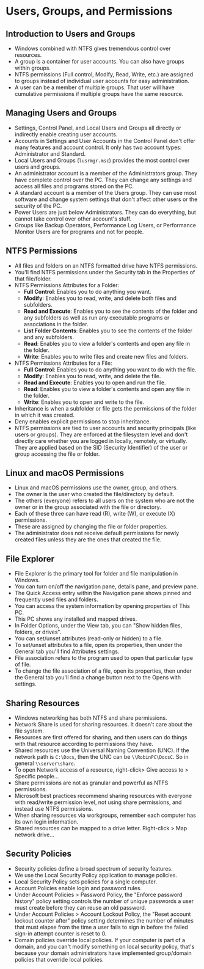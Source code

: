 # Users, Groups, and Permissions

## Introduction to Users and Groups
- Windows combined with NTFS gives tremendous control over resources.
- A group is a container for user accounts. You can also have groups within groups.
- NTFS permissions (Full control, Modify, Read, Write, etc.) are assigned to groups instead of individual user accounts for easy administration.
- A user can be a member of multiple groups. That user will have cumulative permissions if multiple groups have the same resource.

## Managing Users and Groups
- Settings, Control Panel, and Local Users and Groups all directly or indirectly enable creating user accounts.
- Accounts in Settings and User Accounts in the Control Panel don't offer many features and account control. It only has two account types: Administrator and Standard.
- Local Users and Groups (`lusrmgr.msc`) provides the most control over users and groups.
- An administrator account is a member of the Administrators group. They have complete control over the PC. They can change any settings and access all files and programs stored on the PC.
- A standard account is a member of the Users group. They can use most software and change system settings that don't affect other users or the security of the PC.
- Power Users are just below Administrators. They can do everything, but cannot take control over other account's stuff.
- Groups like Backup Operators, Performance Log Users, or Performance Monitor Users are for programs and not for people.

## NTFS Permissions
- All files and folders on an NTFS formatted drive have NTFS permissions.
- You'll find NTFS permissions under the Security tab in the Properties of that file/folder.
- NTFS Permissions Attributes for a Folder:
	- **Full Control**: Enables you to do anything you want.
	- **Modify**: Enables you to read, write, and delete both files and subfolders.
	- **Read and Execute**: Enables you to see the contents of the folder and any subfolders as well as run any executable programs or associations in the folder.
	- **List Folder Contents**: Enables you to see the contents of the folder and any subfolders.
	- **Read**: Enables you to view a folder's contents and open any file in the folder.
	- **Write**: Enables you to write files and create new files and folders.
- NTFS Permissions Attributes for a File:
	- **Full Control**: Enables you to do anything you want to do with the file.
	- **Modify**: Enables you to read, write, and delete the file.
	- **Read and Execute**: Enables you to open and run the file.
	- **Read**: Enables you to view a folder's contents and open any file in the folder.
	- **Write**: Enables you to open and write to the file.
- Inheritance is when a subfolder or file gets the permissions of the folder in which it was created.
- Deny enables explicit permissions to stop inheritance.
- NTFS permissions are tied to user accounts and security principals (like users or groups). They are enforced at the filesystem level and don't directly care whether you are logged in locally, remotely, or virtually. They are applied based on the SID (Security Identifier) of the user or group accessing the file or folder.

## Linux and macOS Permissions
- Linux and macOS permissions use the owner, group, and others.
- The owner is the user who created the file/directory by default.
- The others (everyone) refers to all users on the system who are not the owner or in the group associated with the file or directory.
- Each of these three can have read (R), write (W), or execute (X) permissions.
- These are assigned by changing the file or folder properties.
- The administrator does not receive default permissions for newly created files unless they are the ones that created the file.

## File Explorer
- File Explorer is the primary tool for folder and file manipulation in Windows.
- You can turn on/off the navigation pane, details pane, and preview pane.
- The Quick Access entry within the Navigation pane shows pinned and frequently used files and folders.
- You can access the system information by opening properties of This PC.
- This PC shows any installed and mapped drives.
- In Folder Options, under the View tab, you can "Show hidden files, folders, or drives".
- You can set/unset attributes (read-only or hidden) to a file.
- To set/unset attributes to a file, open its properties, then under the General tab you'll find Attributes settings.
- File association refers to the program used to open that particular type of file.
- To change the file association of a file, open its properties, then under the General tab you'll find a change button next to the Opens with settings.

## Sharing Resources
- Windows networking has both NTFS and share permissions.
- Network Share is used for sharing resources. It doesn't care about the file system.
- Resources are first offered for sharing, and then users can do things with that resource according to permissions they have.
- Shared resources use the Universal Naming Convention (UNC). If the network path is `C:\Docs`, then the UNC can be `\\RobinPC\DocsC`. So in general `\\server\share`.
- To open Network access of a resource, right-click> Give access to > Specific people...
- Share permissions are not as granular and powerful as NTFS permissions.
- Microsoft best practices recommend sharing resources with everyone with read/write permission level, not using share permissions, and instead use NTFS permissions.
- When sharing resources via workgroups, remember each computer has its own login information.
- Shared resources can be mapped to a drive letter. Right-click > Map network drive...

## Security Policies
- Security policies define a broad spectrum of security features.
- We use the Local Security Policy application to manage policies.
- Local Security Policy sets policies for a single computer.
- Account Policies enable login and password rules.
- Under Account Policies > Password Policy, the "Enforce password history" policy setting controls the number of unique passwords a user must create before they can reuse an old password.
- Under Account Policies > Account Lockout Policy, the "Reset account lockout counter after" policy setting determines the number of minutes that must elapse from the time a user fails to sign in before the failed sign-in attempt counter is reset to 0.
- Domain policies override local policies. If your computer is part of a domain, and you can't modify something on local security policy, that's because your domain administrators have implemented group/domain policies that override local policies.
